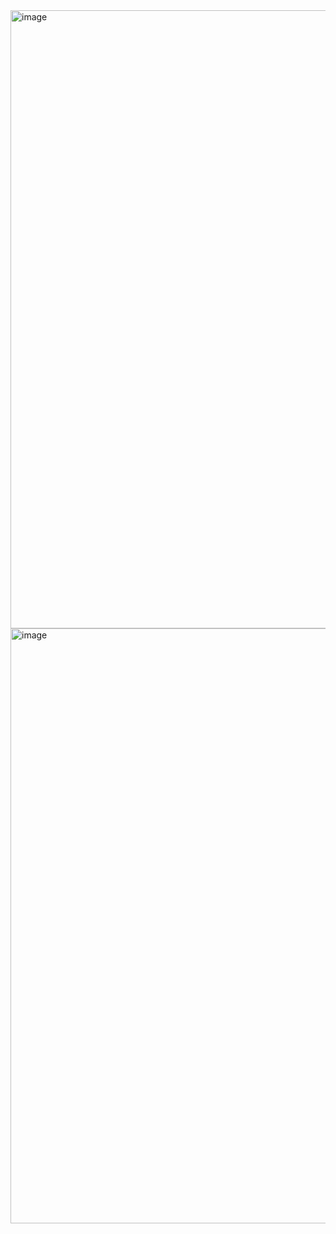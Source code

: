 <img width="1917" height="989" alt="image" src="https://github.com/user-attachments/assets/ca4f09f6-0442-4d21-bf80-a2823d2d64af" />

<img width="1917" height="952" alt="image" src="https://github.com/user-attachments/assets/be656873-8b30-4dd3-a9f7-125d849180a2" />
